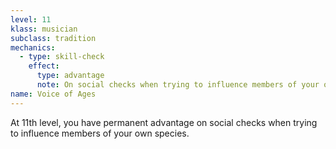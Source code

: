 ```yaml
---
level: 11
klass: musician
subclass: tradition
mechanics:
  - type: skill-check
    effect:
      type: advantage
      note: On social checks when trying to influence members of your own species
name: Voice of Ages
---
```

At 11th level, you have permanent advantage on social checks when trying to influence members of your own species.
